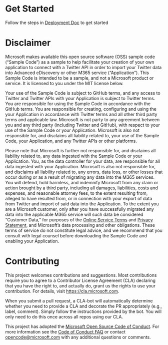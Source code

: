 
# Get Started

Follow the steps in [Deployment Doc](https://docs.microsoft.com/en-us/office365/securitycompliance/archive-third-party-data-with-sample-connector) to get started

# Disclaimer


Microsoft makes available this open source software (OSS) sample code (“Sample Code”) 
as a sample to help facilitate your creation of your own application to connect with a 
Twitter API in order to import your Twitter data into Advanced eDiscovery or other M365 service (“Application”). 
This Sample Code is intended to be a sample, and not a Microsoft product or service. It is licensed to you under the MIT license below. 

Your use of the Sample Code is subject to GitHub terms, and any access to Twitter and Twitter APIs with your Application is subject to Twitter terms. 
You are responsible for using the Sample Code in accordance with the GitHub terms. You are responsible for creating, configuring and using the your 
Application in accordance with Twitter terms and all other third party terms and applicable law. 
Microsoft is not party to any agreement between you and any third party (including Twitter and GitHub), 
with respect to your use of the Sample Code or your Application. Microsoft is also not responsible for, 
and disclaims all liability related to, your use of the Sample Code, your Application, and any Twitter APIs or other platforms.  

Please note that Microsoft is further not responsible for, and disclaims all liability related to, 
any data ingested with the Sample Code or your Application. You, as the data controller for your data, 
are responsible for all data ingested with your Application. Microsoft is also not responsible for, and disclaims all liability related to, 
any errors, data loss, or other losses that occur during or as a result of migrating any data into the M365 services. 
You will defend, hold harmless, and indemnify Microsoft from any claim or action brought by a third party, 
including all damages, liabilities, costs and expenses, and reasonable attorney fees, to the extent resulting from, 
alleged to have resulted from, or in connection with your export of data from Twitter and import of said data into the Application. 
To the extent you are a Microsoft customer, only after you have successfully migrated any data into the applicable M365 service 
will such data be considered “Customer Data,” for purposes of the [Online Service Terms](http://www.microsoftvolumelicensing.com/DocumentSearch.aspx?Mode=3&DocumentTypeId=46)
and [Privacy Statement](https://go.microsoft.com/fwlink/?LinkId=521839), and Microsoft’s data processing and other obligations. 
These terms of service do not constitute legal advice, and we recommend that you consult with legal counsel before downloading the Sample Code and enabling your Application. 

# Contributing

This project welcomes contributions and suggestions.  Most contributions require you to agree to a
Contributor License Agreement (CLA) declaring that you have the right to, and actually do, grant us
the rights to use your contribution. For details, visit https://cla.microsoft.com.

When you submit a pull request, a CLA-bot will automatically determine whether you need to provide
a CLA and decorate the PR appropriately (e.g., label, comment). Simply follow the instructions
provided by the bot. You will only need to do this once across all repos using our CLA.

This project has adopted the [Microsoft Open Source Code of Conduct](https://opensource.microsoft.com/codeofconduct/).
For more information see the [Code of Conduct FAQ](https://opensource.microsoft.com/codeofconduct/faq/) or
contact [opencode@microsoft.com](mailto:opencode@microsoft.com) with any additional questions or comments.
